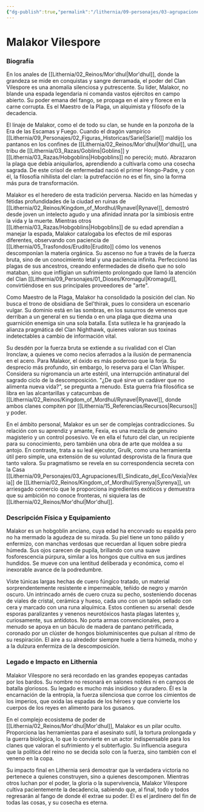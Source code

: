 ```yaml
---
{"dg-publish":true,"permalink":"/lithernia/09-personajes/03-agrupaciones/clan-vilespore/malakor-vilespore/","tags":["[lithernia","personajes","Clan Vilespore","Mor'dhul","hobgoblin","alquimista]"]}
---
```


# Malakor Vilespore

### Biografía

En los anales de [[Lithernia/02_Reinos/Mor'dhul\|Mor'dhul]], donde la grandeza se mide en conquistas y sangre derramada, el poder del Clan Vilespore es una anomalía silenciosa y putrescente. Su líder, Malakor, no blande una espada legendaria ni comanda vastos ejércitos en campo abierto. Su poder emana del fango, se propaga en el aire y florece en la carne corrupta. Es el Maestro de la Plaga, un alquimista y filósofo de la decadencia.

El linaje de Malakor, como el de todo su clan, se hunde en la ponzoña de la Era de las Escamas y Fuego. Cuando el dragón vampírico [[Lithernia/09_Personajes/02_Figuras_Historicas/Sariel\|Sariel]] maldijo los pantanos en los confines de [[Lithernia/02_Reinos/Mor'dhul\|Mor'dhul]], una tribu de [[Lithernia/03_Razas/Goblins\|Goblins]] y [[Lithernia/03_Razas/Hobgoblins\|Hobgoblins]] no pereció; mutó. Abrazaron la plaga que debía aniquilarlos, aprendiendo a cultivarla como una cosecha sagrada. De este crisol de enfermedad nació el primer Hongo-Padre, y con él, la filosofía nihilista del clan: la putrefacción no es el fin, sino la forma más pura de transformación.

Malakor es el heredero de esta tradición perversa. Nacido en las húmedas y fétidas profundidades de la ciudad en ruinas de [[Lithernia/02_Reinos/Kingdom_of_Mordhul/Rynavel\|Rynavel]], demostró desde joven un intelecto agudo y una afinidad innata por la simbiosis entre la vida y la muerte. Mientras otros [[Lithernia/03_Razas/Hobgoblins\|Hobgoblins]] de su edad aprendían a manejar la espada, Malakor catalogaba los efectos de mil esporas diferentes, observando con paciencia de [[Lithernia/05_Trasfondos/Erudito\|Erudito]] cómo los venenos descomponían la materia orgánica. Su ascenso no fue a través de la fuerza bruta, sino de un conocimiento letal y una paciencia infinita. Perfeccionó las plagas de sus ancestros, creando enfermedades de diseño que no solo mataban, sino que infligían un sufrimiento prolongado que llamó la atención del Clan [[Lithernia/09_Personajes/01_Dioses/Kromagul\|Kromagul]], convirtiéndose en sus principales proveedores de "arte".

Como Maestro de la Plaga, Malakor ha consolidado la posición del clan. No busca el trono de obsidiana de Sel'thirak, pues lo considera un escenario vulgar. Su dominio está en las sombras, en los susurros de venenos que derriban a un general en su tienda o en una plaga que diezma una guarnición enemiga sin una sola batalla. Esta sutileza le ha granjeado la alianza pragmática del Clan Nighthawk, quienes valoran sus toxinas indetectables a cambio de información vital.

Su desdén por la fuerza bruta se extiende a su rivalidad con el Clan Ironclaw, a quienes ve como necios aferrados a la ilusión de permanencia en el acero. Para Malakor, el óxido es más poderoso que la forja. Su desprecio más profundo, sin embargo, lo reserva para el Clan Whisper. Considera su nigromancia un arte estéril, una interrupción antinatural del sagrado ciclo de la descomposición. "¿De qué sirve un cadáver que no alimenta nueva vida?", se pregunta a menudo. Esta guerra fría filosófica se libra en las alcantarillas y catacumbas de [[Lithernia/02_Reinos/Kingdom_of_Mordhul/Rynavel\|Rynavel]], donde ambos clanes compiten por [[Lithernia/15_Referencias/Recursos\|Recursos]] y poder.

En el ámbito personal, Malakor es un ser de complejas contradicciones. Su relación con su aprendiz y amante, Fexia, es una mezcla de genuino magisterio y un control posesivo. Ve en ella el futuro del clan, un recipiente para su conocimiento, pero también una obra de arte que moldea a su antojo. En contraste, trata a su leal ejecutor, Grulk, como una herramienta útil pero simple, una extensión de su voluntad desprovista de la finura que tanto valora. Su pragmatismo se revela en su correspondencia secreta con la Casa [[Lithernia/09_Personajes/03_Agrupaciones/El_Sindicato_del_Eco/Vexia\|Vexia]] de [[Lithernia/02_Reinos/Kingdom_of_Mordhul/Syrenya\|Syrenya]], un arriesgado comercio que le proporciona ingredientes exóticos y demuestra que su ambición no conoce fronteras, ni siquiera las de [[Lithernia/02_Reinos/Mor'dhul\|Mor'dhul]].

### Descripción Física y Equipamiento

Malakor es un hobgoblin anciano, cuya edad ha encorvado su espalda pero no ha mermado la agudeza de su mirada. Su piel tiene un tono pálido y enfermizo, con manchas verdosas que recuerdan al liquen sobre piedra húmeda. Sus ojos carecen de pupila, brillando con una suave fosforescencia púrpura, similar a los hongos que cultiva en sus jardines hundidos. Se mueve con una lentitud deliberada y económica, como el inexorable avance de la podredumbre.

Viste túnicas largas hechas de cuero fúngico tratado, un material sorprendentemente resistente e impermeable, teñido de negro y marrón oscuro. Un intrincado arnés de cuero cruza su pecho, sosteniendo docenas de viales de cristal, cerámica y hueso, cada uno con un tapón sellado con cera y marcado con una runa alquímica. Estos contienen su arsenal: desde esporas paralizantes y venenos neurotóxicos hasta plagas latentes y, curiosamente, sus antídotos. No porta armas convencionales, pero a menudo se apoya en un báculo de madera de pantano petrificada, coronado por un clúster de hongos bioluminiscentes que pulsan al ritmo de su respiración. El aire a su alrededor siempre huele a tierra húmeda, moho y a la dulzura enfermiza de la descomposición.

### Legado e Impacto en Lithernia

Malakor Vilespore no será recordado en las grandes epopeyas cantadas por los bardos. Su nombre no resonará en salones nobles ni en campos de batalla gloriosos. Su legado es mucho más insidioso y duradero. Él es la encarnación de la entropía, la fuerza silenciosa que corroe los cimientos de los imperios, que oxida las espadas de los héroes y que convierte los cuerpos de los reyes en alimento para los gusanos.

En el complejo ecosistema de poder de [[Lithernia/02_Reinos/Mor'dhul\|Mor'dhul]], Malakor es un pilar oculto. Proporciona las herramientas para el asesinato sutil, la tortura prolongada y la guerra biológica, lo que lo convierte en un actor indispensable para los clanes que valoran el sufrimiento y el subterfugio. Su influencia asegura que la política del reino no se decida solo con la fuerza, sino también con el veneno en la copa.

Su impacto final en Lithernia será demostrar que la verdadera victoria no pertenece a quienes construyen, sino a quienes descomponen. Mientras otros luchan por el poder, la gloria o la supervivencia, Malakor Vilespore cultiva pacientemente la decadencia, sabiendo que, al final, todo y todos regresarán al fango de donde él extrae su poder. Él es el jardinero del fin de todas las cosas, y su cosecha es eterna.
